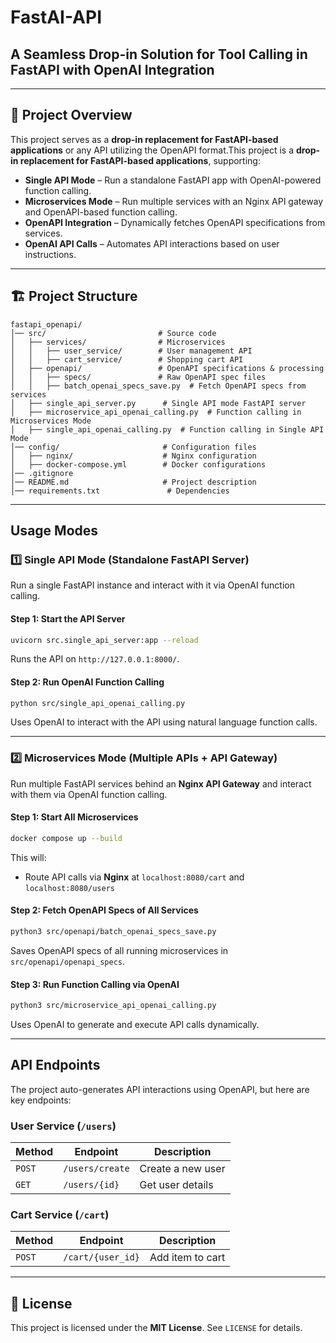 # FastAI-API 
## A Seamless Drop-in Solution for Tool Calling in FastAPI with OpenAI Integration
---

## 📌 **Project Overview**
This project serves as a **drop-in replacement for FastAPI-based applications** or any API utilizing the OpenAPI format.This project is a **drop-in replacement for FastAPI-based applications**, supporting:
- **Single API Mode** – Run a standalone FastAPI app with OpenAI-powered function calling.
- **Microservices Mode** – Run multiple services with an Nginx API gateway and OpenAPI-based function calling.
- **OpenAPI Integration** – Dynamically fetches OpenAPI specifications from services.
- **OpenAI API Calls** – Automates API interactions based on user instructions.

---

## 🏗 **Project Structure**
```plaintext
fastapi_openapi/
│── src/                         # Source code
│   ├── services/                # Microservices
│   │   ├── user_service/        # User management API
│   │   ├── cart_service/        # Shopping cart API
│   ├── openapi/                 # OpenAPI specifications & processing
│   │   ├── specs/               # Raw OpenAPI spec files
│   │   ├── batch_openai_specs_save.py  # Fetch OpenAPI specs from services
│   ├── single_api_server.py      # Single API mode FastAPI server
│   ├── microservice_api_openai_calling.py  # Function calling in Microservices Mode
│   ├── single_api_openai_calling.py  # Function calling in Single API Mode
│── config/                       # Configuration files
│   ├── nginx/                    # Nginx configuration
│   ├── docker-compose.yml        # Docker configurations
│── .gitignore
│── README.md                     # Project description
│── requirements.txt               # Dependencies
```

---

## Usage Modes

### 1️⃣ Single API Mode (Standalone FastAPI Server)
Run a single FastAPI instance and interact with it via OpenAI function calling.

#### Step 1: Start the API Server
```sh
uvicorn src.single_api_server:app --reload
```
Runs the API on `http://127.0.0.1:8000/`.

#### Step 2: Run OpenAI Function Calling
```sh
python src/single_api_openai_calling.py
```
Uses OpenAI to interact with the API using natural language function calls.

---

### 2️⃣ Microservices Mode (Multiple APIs + API Gateway)
Run multiple FastAPI services behind an **Nginx API Gateway** and interact with them via OpenAI function calling.

#### Step 1: Start All Microservices
```sh
docker compose up --build
```
This will:
- Route API calls via **Nginx** at `localhost:8080/cart` and `localhost:8080/users`

#### Step 2: Fetch OpenAPI Specs of All Services
```sh
python3 src/openapi/batch_openai_specs_save.py
```
Saves OpenAPI specs of all running microservices in `src/openapi/openapi_specs`.

#### Step 3: Run Function Calling via OpenAI
```sh
python3 src/microservice_api_openai_calling.py
```
Uses OpenAI to generate and execute API calls dynamically.

---

## API Endpoints
The project auto-generates API interactions using OpenAPI, but here are key endpoints:

### User Service (`/users`)
| Method | Endpoint        | Description       |
|--------|---------------|-------------------|
| `POST` | `/users/create` | Create a new user |
| `GET`  | `/users/{id}`   | Get user details  |

### Cart Service (`/cart`)
| Method | Endpoint        | Description       |
|--------|---------------|-------------------|
| `POST` | `/cart/{user_id}`     | Add item to cart |

---

## 📄 **License**
This project is licensed under the **MIT License**. See `LICENSE` for details.
